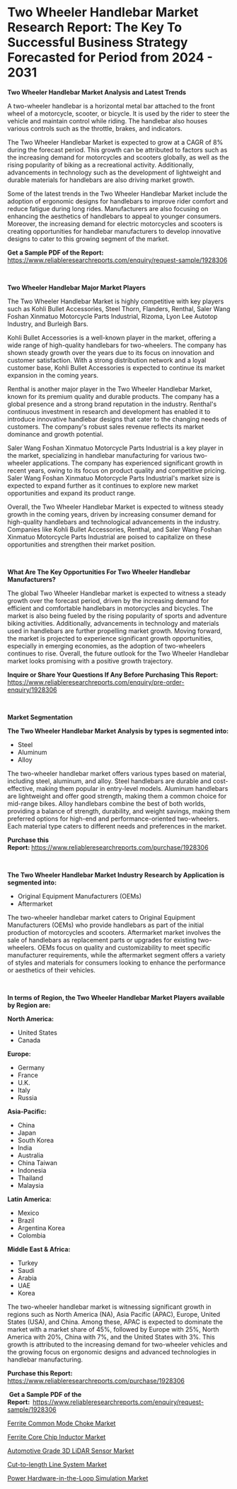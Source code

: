 <p><h1>Two Wheeler Handlebar Market Research Report: The Key To Successful Business Strategy Forecasted for Period from 2024 - 2031</h1></p><p><strong>Two Wheeler Handlebar Market Analysis and Latest Trends</strong></p>
<p><p>A two-wheeler handlebar is a horizontal metal bar attached to the front wheel of a motorcycle, scooter, or bicycle. It is used by the rider to steer the vehicle and maintain control while riding. The handlebar also houses various controls such as the throttle, brakes, and indicators.</p><p>The Two Wheeler Handlebar Market is expected to grow at a CAGR of 8% during the forecast period. This growth can be attributed to factors such as the increasing demand for motorcycles and scooters globally, as well as the rising popularity of biking as a recreational activity. Additionally, advancements in technology such as the development of lightweight and durable materials for handlebars are also driving market growth.</p><p>Some of the latest trends in the Two Wheeler Handlebar Market include the adoption of ergonomic designs for handlebars to improve rider comfort and reduce fatigue during long rides. Manufacturers are also focusing on enhancing the aesthetics of handlebars to appeal to younger consumers. Moreover, the increasing demand for electric motorcycles and scooters is creating opportunities for handlebar manufacturers to develop innovative designs to cater to this growing segment of the market.</p></p>
<p><strong>Get a Sample PDF of the Report:&nbsp;</strong> <a href="https://www.reliableresearchreports.com/enquiry/request-sample/1928306">https://www.reliableresearchreports.com/enquiry/request-sample/1928306</a></p>
<p>&nbsp;</p>
<p><strong>Two Wheeler Handlebar Major Market Players</strong></p>
<p><p>The Two Wheeler Handlebar Market is highly competitive with key players such as Kohli Bullet Accessories, Steel Thorn, Flanders, Renthal, Saler Wang Foshan Xinmatuo Motorcycle Parts Industrial, Rizoma, Lyon Lee Autotop Industry, and Burleigh Bars. </p><p>Kohli Bullet Accessories is a well-known player in the market, offering a wide range of high-quality handlebars for two-wheelers. The company has shown steady growth over the years due to its focus on innovation and customer satisfaction. With a strong distribution network and a loyal customer base, Kohli Bullet Accessories is expected to continue its market expansion in the coming years.</p><p>Renthal is another major player in the Two Wheeler Handlebar Market, known for its premium quality and durable products. The company has a global presence and a strong brand reputation in the industry. Renthal's continuous investment in research and development has enabled it to introduce innovative handlebar designs that cater to the changing needs of customers. The company's robust sales revenue reflects its market dominance and growth potential.</p><p>Saler Wang Foshan Xinmatuo Motorcycle Parts Industrial is a key player in the market, specializing in handlebar manufacturing for various two-wheeler applications. The company has experienced significant growth in recent years, owing to its focus on product quality and competitive pricing. Saler Wang Foshan Xinmatuo Motorcycle Parts Industrial's market size is expected to expand further as it continues to explore new market opportunities and expand its product range. </p><p>Overall, the Two Wheeler Handlebar Market is expected to witness steady growth in the coming years, driven by increasing consumer demand for high-quality handlebars and technological advancements in the industry. Companies like Kohli Bullet Accessories, Renthal, and Saler Wang Foshan Xinmatuo Motorcycle Parts Industrial are poised to capitalize on these opportunities and strengthen their market position.</p></p>
<p>&nbsp;</p>
<p><strong>What Are The Key Opportunities For Two Wheeler Handlebar Manufacturers?</strong></p>
<p><p>The global Two Wheeler Handlebar market is expected to witness a steady growth over the forecast period, driven by the increasing demand for efficient and comfortable handlebars in motorcycles and bicycles. The market is also being fueled by the rising popularity of sports and adventure biking activities. Additionally, advancements in technology and materials used in handlebars are further propelling market growth. Moving forward, the market is projected to experience significant growth opportunities, especially in emerging economies, as the adoption of two-wheelers continues to rise. Overall, the future outlook for the Two Wheeler Handlebar market looks promising with a positive growth trajectory.</p></p>
<p><strong>Inquire or Share Your Questions If Any Before Purchasing This Report:</strong> <a href="https://www.reliableresearchreports.com/enquiry/pre-order-enquiry/1928306">https://www.reliableresearchreports.com/enquiry/pre-order-enquiry/1928306</a></p>
<p>&nbsp;</p>
<p><strong>Market Segmentation</strong></p>
<p><strong>The Two Wheeler Handlebar Market Analysis by types is segmented into:</strong></p>
<p><ul><li>Steel</li><li>Aluminum</li><li>Alloy</li></ul></p>
<p><p>The two-wheeler handlebar market offers various types based on material, including steel, aluminum, and alloy. Steel handlebars are durable and cost-effective, making them popular in entry-level models. Aluminum handlebars are lightweight and offer good strength, making them a common choice for mid-range bikes. Alloy handlebars combine the best of both worlds, providing a balance of strength, durability, and weight savings, making them preferred options for high-end and performance-oriented two-wheelers. Each material type caters to different needs and preferences in the market.</p></p>
<p><strong>Purchase this Report:&nbsp;</strong><a href="https://www.reliableresearchreports.com/purchase/1928306">https://www.reliableresearchreports.com/purchase/1928306</a></p>
<p>&nbsp;</p>
<p><strong>The Two Wheeler Handlebar Market Industry Research by Application is segmented into:</strong></p>
<p><ul><li>Original Equipment Manufacturers (OEMs)</li><li>Aftermarket</li></ul></p>
<p><p>The two-wheeler handlebar market caters to Original Equipment Manufacturers (OEMs) who provide handlebars as part of the initial production of motorcycles and scooters. Aftermarket market involves the sale of handlebars as replacement parts or upgrades for existing two-wheelers. OEMs focus on quality and customizability to meet specific manufacturer requirements, while the aftermarket segment offers a variety of styles and materials for consumers looking to enhance the performance or aesthetics of their vehicles.</p></p>
<p>&nbsp;</p>
<p><strong>In terms of Region, the Two Wheeler Handlebar Market Players available by Region are:</strong></p>
<p>
    <p> <strong> North America: </strong>
        <ul>
            <li>United States</li>
            <li>Canada</li>
        </ul>
        </p> 
    <p> <strong> Europe: </strong>
        <ul>
            <li>Germany</li>
            <li>France</li>
            <li>U.K.</li>
            <li>Italy</li>
            <li>Russia</li>
        </ul>
        </p> 
    <p> <strong> Asia-Pacific: </strong>
        <ul>
            <li>China</li>
            <li>Japan</li>
            <li>South Korea</li>
            <li>India</li>
            <li>Australia</li>
            <li>China Taiwan</li>
            <li>Indonesia</li>
            <li>Thailand</li>
            <li>Malaysia</li>
        </ul>
        </p> 
    <p> <strong> Latin America: </strong>
        <ul>
            <li>Mexico</li>
            <li>Brazil</li>
            <li>Argentina Korea</li>
            <li>Colombia</li>
        </ul>
        </p> 
    <p> <strong> Middle East & Africa: </strong>
        <ul>
            <li>Turkey</li>
            <li>Saudi</li>
            <li>Arabia</li>
            <li>UAE</li>
            <li>Korea</li>
        </ul>
    </p>
    </p>
<p><p>The two-wheeler handlebar market is witnessing significant growth in regions such as North America (NA), Asia Pacific (APAC), Europe, United States (USA), and China. Among these, APAC is expected to dominate the market with a market share of 45%, followed by Europe with 25%, North America with 20%, China with 7%, and the United States with 3%. This growth is attributed to the increasing demand for two-wheeler vehicles and the growing focus on ergonomic designs and advanced technologies in handlebar manufacturing.</p></p>
<p><strong>Purchase this Report: </strong><a href="https://www.reliableresearchreports.com/purchase/1928306">https://www.reliableresearchreports.com/purchase/1928306</a></p>
<p>&nbsp;<strong>Get a Sample PDF of the Report:&nbsp;&nbsp;</strong><a href="https://www.reliableresearchreports.com/enquiry/request-sample/1928306">https://www.reliableresearchreports.com/enquiry/request-sample/1928306</a></p>
<p><strong></strong></p>
<p><p><a href="https://view.publitas.com/reportprime-1/ferrite-common-mode-choke-market-provides-a-comprehensive-analysis-including-a-macro-overview-of-the-market-as-well-as-micro-details-such-as-market-size-and-competitive-landscape/">Ferrite Common Mode Choke Market</a></p><p><a href="https://view.publitas.com/reportprime-1/ferrite-core-chip-inductor-market-size-market-share-and-global-market-analysis-report-2024-2031/">Ferrite Core Chip Inductor Market</a></p><p><a href="https://sulfuric-clavicle-d39.notion.site/Automotive-Grade-3D-LiDAR-Sensor-Market-Size-Furnishes-Valuable-Information-Encompassing-Market-Shar-f09a07ab592f42a1a2d75f68ce77c3fb">Automotive Grade 3D LiDAR Sensor Market</a></p><p><a href="https://github.com/jaidynmorantestelletmjzya/Market-Research-Report-List-1/blob/main/cut-to-length-line-system-market.md">Cut-to-length Line System Market</a></p><p><a href="https://automatic-knee-4c7.notion.site/Power-Hardware-in-the-Loop-Simulation-Market-Offers-Provide-Insightful-Data-for-the-Time-Period-from-40520488a463402d92e9c2d169b0e733">Power Hardware-in-the-Loop Simulation Market</a></p></p>